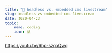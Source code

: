```yaml
---
title: "📂 headless vs. embedded cms livestream"
slug: headless-vs-embedded-cms-livestream
date: 2020-04-23
topic:
    name: coding
    icon: 💻
---
```


https://youtu.be/6hp-szqbQwg
